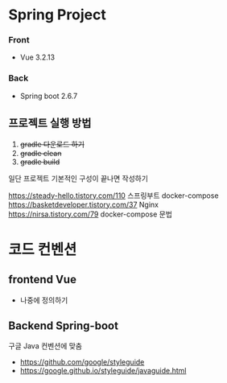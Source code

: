 # Spring Project


### Front
- Vue 3.2.13

### Back
- Spring boot 2.6.7

## 프로젝트 실행 방법
1. ~~gradle 다운로드 하기~~
2. ~~gradle clean~~
3. ~~gradle build~~

일단 프로젝트 기본적인 구성이 끝나면 작성하기

https://steady-hello.tistory.com/110 스프링부트 docker-compose
https://basketdeveloper.tistory.com/37 Nginx  
https://nirsa.tistory.com/79 docker-compose 문법



# 코드 컨벤션

## frontend Vue
- 나중에 정의하기
## Backend Spring-boot
구글 Java 컨벤션에 맞춤 
- https://github.com/google/styleguide
- https://google.github.io/styleguide/javaguide.html
